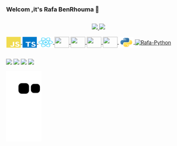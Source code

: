 ### Welcom ,it's Rafa BenRhouma  👋

##


<div align="center">
<a href="https://github.com/rafaa1999/rafaa1999">
 <img height="160em" src="https://github-readme-stats.vercel.app/api?username=rafaa1999&show_icons=true&theme=radical&include_all_commits=true&count_private=true"/>
  <img height="160em" src="https://github-readme-stats.vercel.app/api/top-langs/?username=rafaa1999&layout=compact&langs_count=7&theme=radical"/>
</div>


<div style="display: inline_block"><br>
  <img align="center" alt="Rafa-Js" height="30" width="40" src="https://raw.githubusercontent.com/devicons/devicon/master/icons/javascript/javascript-plain.svg">
  <img align="center" alt="Rafa-Ts" height="30" width="40" src="https://raw.githubusercontent.com/devicons/devicon/master/icons/typescript/typescript-plain.svg">
  <img align="center" alt="Rafa-React" height="30" width="40" src="https://raw.githubusercontent.com/devicons/devicon/master/icons/react/react-original.svg">
  <img align="center" height="30" width="40" src="https://cdn.jsdelivr.net/gh/devicons/devicon/icons/graphql/graphql-plain.svg" />
  <img align="center" height="30" width="40" src="https://cdn.jsdelivr.net/gh/devicons/devicon/icons/redux/redux-original.svg" />
  <img align="center" height="30" width="40" src="https://cdn.jsdelivr.net/gh/devicons/devicon/icons/nodejs/nodejs-original.svg" />
  <img align="center" height="30" width="40" src="https://cdn.jsdelivr.net/gh/devicons/devicon/icons/nextjs/nextjs-original-wordmark.svg" />
  <img align="center" alt="Rafa-Python" height="30" width="40" src="https://raw.githubusercontent.com/devicons/devicon/master/icons/python/python-original.svg">
  <img align="center" alt="Rafa-Python" height="30" width="40" src="https://cdn.jsdelivr.net/gh/devicons/devicon/icons/java/java-original.svg" />
</div>

##

<div> 
  

 <a href="https://discord.gg/wagxzStdcR" target="_blank"><img src="https://img.shields.io/badge/gitlab%20ci-%23181717.svg?style=for-the-badge&logo=gitlab&logoColor=white" target="_blank"></a> 
  <a href = "mailto:contatorafaballerini@gmail.com"><img src="https://img.shields.io/badge/Gmail-D14836?style=for-the-badge&logo=gmail&logoColor=white" target="_blank"></a>
  <a href="https://www.linkedin.com/in/rafaarhouma/" target="_blank"><img src="https://img.shields.io/badge/-LinkedIn-%230077B5?style=for-the-badge&logo=linkedin&logoColor=white" target="_blank"></a> 
 <a href="https://twitter.com/RafaaRhouma" target="_blank"><img src="https://img.shields.io/badge/Twitter-%231DA1F2.svg?style=for-the-badge&logo=Twitter&logoColor=white" target="_blank"></a> 
 
  ![Snake animation](https://github.com/rafaa1999/rafaa1999/blob/output/github-contribution-grid-snake.svg)
 
</div>
